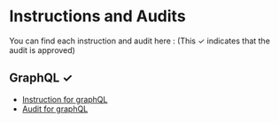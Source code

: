 # Instructions and Audits

You can find each instruction and audit here : (This ✓ indicates that the audit is approved)

## GraphQL ✓

- [Instruction for graphQL](https://github.com/01-edu/public/tree/master/subjects/graphql)
- [Audit for graphQL](https://github.com/01-edu/public/tree/master/subjects/graphql/audit)
